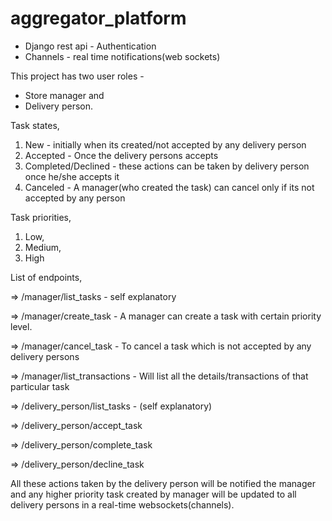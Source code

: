 # aggregator_platform

* Django rest api - Authentication
* Channels - real time notifications(web sockets)

This project has two user roles - 
* Store manager and 
* Delivery person.

Task states, 
   1. New - initially when its created/not accepted by any delivery person
   2. Accepted - Once the delivery persons accepts
   3. Completed/Declined - these actions can be taken by delivery person once he/she accepts it
   4. Canceled - A manager(who created the task) can cancel only if its not accepted by any person
   
Task priorities, 
   1. Low,
   2. Medium,
   3. High

List of endpoints,

=> /manager/list_tasks - self explanatory

=> /manager/create_task - A manager can create a task with certain priority level.

=> /manager/cancel_task - To cancel a task which is not accepted by any delivery persons

=> /manager/list_transactions - Will list all the details/transactions of that particular task


=> /delivery_person/list_tasks  - (self explanatory)

=> /delivery_person/accept_task

=> /delivery_person/complete_task

=> /delivery_person/decline_task


All these actions taken by the delivery person will be notified the manager and any higher priority task created by manager will be updated to all delivery persons in a real-time websockets(channels).
